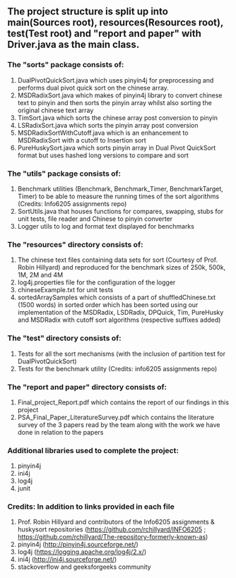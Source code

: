 ## The project structure is split up into main(Sources root), resources(Resources root), test(Test root) and "report and paper" with Driver.java as the main class.

### The "sorts" package consists of:
1) DualPivotQuickSort.java which uses pinyin4j for preprocessing and performs dual pivot quick sort on the chinese array.
2) MSDRadixSort.java which makes of pinyin4j library to convert chinese text to pinyin and then sorts the pinyin array whilst also sorting the original chinese text array
3) TimSort.java which sorts the chinese array post conversion to pinyin
4) LSRadixSort.java which sorts the pinyin array post conversion
5) MSDRadixSortWithCutoff.java which is an enhancement to MSDRadixSort with a cutoff to Insertion sort
6) PureHuskySort.java which sorts pinyin array in Dual Pivot QuickSort format but uses hashed long versions to compare and sort

### The "utils" package consists of:
1) Benchmark utilities (Benchmark, Benchmark_Timer, BenchmarkTarget, Timer) to be able to measure the running times of the sort algorithms (Credits: Info6205 assignments repo)
2) SortUtils.java that houses functions for compares, swapping, stubs for unit tests, file reader and Chinese to pinyin converter
3) Logger utils to log and format text displayed for benchmarks

### The "resources" directory consists of:
1) The chinese text files containing data sets for sort (Courtesy of Prof. Robin Hillyard) and reproduced for the benchmark sizes of 250k, 500k, 1M, 2M and 4M
2) log4j.properties file for the configuration of the logger
3) chineseExample.txt for unit tests
4) sortedArraySamples which consists of a part of shuffledChinese.txt (1500 words) in sorted order which has been sorted using our implementation of the MSDRadix, LSDRadix, DPQuick, Tim, PureHusky and MSDRadix with cutoff sort algorithms (respective suffixes added)

### The "test" directory consists of:
1) Tests for all the sort mechanisms (with the inclusion of partition test for DualPivotQuickSort)
2) Tests for the benchmark utility (Credits: info6205 assignments repo)

### The "report and paper" directory consists of:
1) Final_project_Report.pdf which contains the report of our findings in this project
2) PSA_Final_Paper_LiteratureSurvey.pdf which contains the literature survey of the 3 papers read by the team along with the work we have done in relation to the papers

### Additional libraries used to complete the project:
1) pinyin4j
2) ini4j
3) log4j
4) junit

### Credits: In addition to links provided in each file
1) Prof. Robin Hillyard and contributors of the Info6205 assignments & huskysort repositories (https://github.com/rchillyard/INFO6205 ; https://github.com/rchillyard/The-repository-formerly-known-as)
2) pinyin4j (http://pinyin4j.sourceforge.net/)
3) log4j (https://logging.apache.org/log4j/2.x/)
4) ini4j (http://ini4j.sourceforge.net/)
5) stackoverflow and geeksforgeeks community
